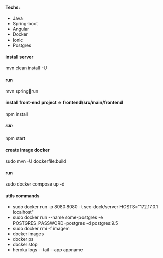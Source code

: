 #### Techs:
 - Java
 - Spring-boot 
 - Angular 
 - Docker
 - Ionic
 - Postgres 
 
#### install server
mvn clean install -U

#### run
mvn spring:boot:run

#### install front-end project => frontend/src/main/frontend
npm install

##### run
npm start

#### create image docker
sudo mvn -U dockerfile:build

#### run
sudo docker compose up -d

#### utils commands
 - sudo docker run -p 8080:8080 -t sec-dock/server HOSTS="172.17.0.1 localhost"
 - sudo docker run --name some-postgres -e POSTGRES_PASSWORD=postgres -d postgres:9.5
 - sudo docker rmi -f imagem
 - docker images
 - docker ps 
 - docker stop <nome da imagem>	
 - heroku logs --tail --app appname